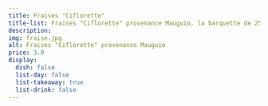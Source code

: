 ```yaml
---
title: Fraises "Ciflorette"
title-list: Fraises "Ciflorette" provenance Mauguio, la barquette de 250G
description:
img: fraise.jpg
alt: Fraises "Ciflorette" provenance Mauguio
price: 3.0
display:
  dish: false
  list-day: false
  list-takeaway: true
  list-drink: false
---
```

